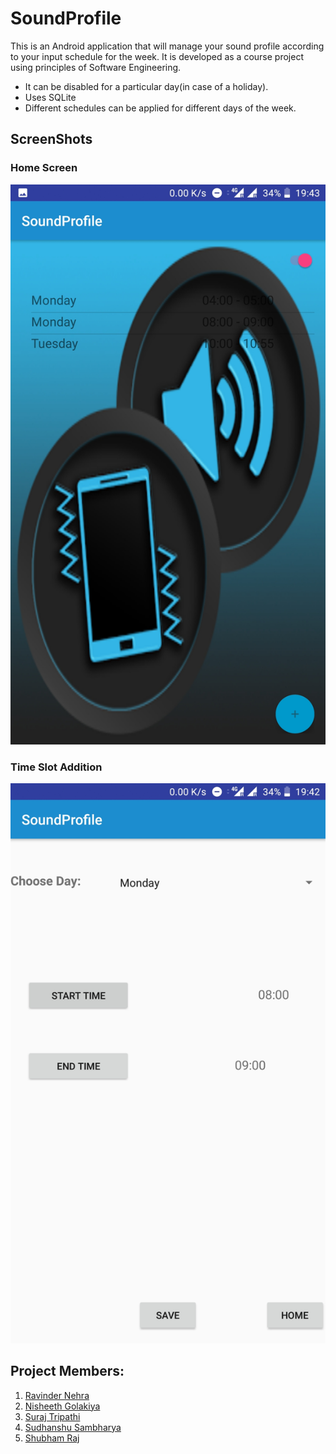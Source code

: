 # SoundProfile
This is an Android application that will manage your sound profile according to your input schedule for the week. It is developed as a course project using principles of Software Engineering.

* It can be disabled for a particular day(in case of a holiday).
* Uses SQLite
* Different schedules can be applied for different days of the week.
## ScreenShots
### Home Screen
![Home Screen](Screenshot_20181002-194340.jpg?raw=true "Home Screen")
### Time Slot Addition
![Time Slot Addition](Screenshot_20181002-194259.jpg?raw=true "Title")
## Project Members:
1. [Ravinder Nehra](https://www.github.com/rnehra01)
2. [Nisheeth Golakiya](https://www.github.com/nisheeth-golakiya)
3. [Suraj Tripathi](https://github.com/surajt97)
4. [Sudhanshu Sambharya](https://www.github.com/sudwebd)
5. [Shubham Raj](https://www.github.com/raj808569)
